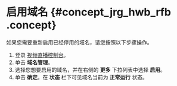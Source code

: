 # 启用域名 {#concept_jrg_hwb_rfb .concept}

如果您需要重新启用已经停用的域名，请您按照以下步骤操作。

1.  登录 [视频直播控制台](https://live.console.aliyun.com/?spm=a2c4g.11186623.2.19.51f61d92dE4irz#/live/domains)。
2.  单击 **域名管理**。
3.  选择您想要启用的域名，并在右侧的 **更多** 下拉列表中选择 **启用**。
4.  单击 **确定**。在 **状态** 栏下可见域名当前为 **正常运行** 状态。

